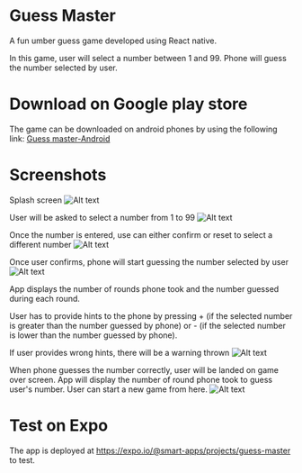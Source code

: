 # Guess Master
A fun umber guess game developed using React native.

In this game, user will select a number between 1 and 99.
Phone will guess the number selected by user.

# Download on Google play store
The game can be downloaded on android phones by using the following link:
<a href='https://play.google.com/store/apps/details?id=com.smartgoals.guess_master' target='_blank'>Guess master-Android</a>

# Screenshots
Splash screen
![Alt text](/screenshots/guess_master_1.png "Splash screen")

User will be asked to select a number from 1 to 99
![Alt text](/screenshots/guess_master_2.png "Start new game")

Once the number is entered, use can either confirm or reset to select a different number
![Alt text](/screenshots/guess_master_3.png "Select a number - confirm or reset")

Once user confirms, phone will start guessing the number selected by user
![Alt text](/screenshots/guess_master_4.png "Phone starts guessing the selected number")

App displays the number of rounds phone took and the number guessed during each round.

User has to provide hints to the phone by pressing + (if the selected number is greater than the
number guessed by phone) or - (if the selected number is lower than the
number guessed by phone).

If user provides wrong hints, there will be a warning thrown
![Alt text](/screenshots/guess_master_5.png "Wrong hint warning")

When phone guesses the number correctly, user will be landed on game over screen. 
App will display the number of round phone took to guess user's number.
User can start a new game from here.
![Alt text](/screenshots/guess_master_6.png "Game over screen")



# Test on Expo
The app is deployed at https://expo.io/@smart-apps/projects/guess-master to test.


